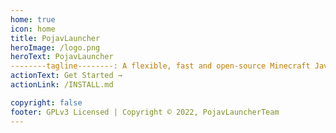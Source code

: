 ```yaml
---
home: true
icon: home
title: PojavLauncher
heroImage: /logo.png
heroText: PojavLauncher
--------tagline--------: A flexible, fast and open-source Minecraft Java Edition launcher for Android and iOS
actionText: Get Started →
actionLink: /INSTALL.md

copyright: false
footer: GPLv3 Licensed | Copyright © 2022, PojavLauncherTeam
---
```

